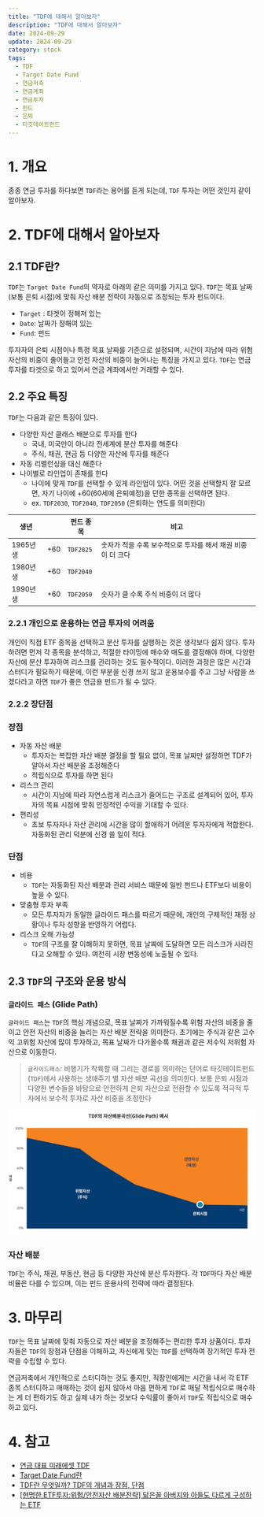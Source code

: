 ```yaml
---
title: "TDF에 대해서 알아보자"
description: "TDF에 대해서 알아보자"
date: 2024-09-29
update: 2024-09-29
category: stock
tags:
  - TDF
  - Target Date Fund
  - 연금저축
  - 연금계좌
  - 연금투자
  - 펀드
  - 은퇴
  - 타깃데이트펀드
---
```


# 1. 개요

종종 연금 투자를 하다보면 `TDF`라는 용어를 듣게 되는데, `TDF` 투자는 어떤 것인지 같이 알아보자.

# 2. TDF에 대해서 알아보자

## 2.1 TDF란?

`TDF`는 `Target Date Fund`의 약자로 아래의 같은 의미를 가지고 있다. `TDF`는 목표 날짜(보통 은퇴 시점)에 맞춰 자산 배분 전략이 자동으로 조정되는 투자 펀드이다.

- `Target` : 타겟이 정해져 있는
- `Date`: 날짜가 정해여 있는
- `Fund`: 펀드

투자자의 은퇴 시점이나 특정 목표 날짜를 기준으로 설정되며, 시간이 지남에 따라 위험 자산의 비중이 줄어들고 안전 자산의 비중이 늘어나는 특징을 가지고 있다. `TDF`는 연금 투자를 타겟으로 하고 있어서 연금 계좌에서만 거래할 수 있다.

## 2.2 주요 특징

`TDF`는 다음과 같은 특징이 있다.

- 다양한 자산 클래스 배분으로 투자를 한다
  - 국내, 미국만이 아니라 전세계에 분산 투자를 해준다
  - 주식, 채권, 현금 등 다양한 자산에 투자를 해준다
- 자동 리밸런싱을 대신 해준다
- 나이별로 라인업이 존재를 한다
  - 나이에 맞게 `TDF`를 선택할 수 있게 라인업이 있다. 어떤 것을 선택할지 잘 모르면, 자기 나이에 +60(60세에 은퇴예정)을 던한 종목을 선택하면 된다.
  - ex. `TDF2030`, `TDF2040`, `TDF2050` (은퇴하는 연도를 의미한다)

| 생년     |      | 펀드 종목 | 비고                                                        |
| -------- | ---- | --------- | ----------------------------------------------------------- |
| 1965년생 | +60  | `TDF2025` | 숫자가 적을 수록 보수적으로 투자를 해서 채권 비중이 더 크다 |
| 1980년생 | +60  | `TDF2040` |                                                             |
| 1990년생 | +60  | `TDF2050` | 숫자가 클 수록 주식 비중이 더 많다                          |

### 2.2.1 개인으로 운용하는 연금 투자의 어려움

개인이 직접 ETF 종목을 선택하고 분산 투자를 실행하는 것은 생각보다 쉽지 않다. 투자하려면 먼저 각 종목을 분석하고, 적절한 타이밍에 매수와 매도를 결정해야 하며, 다양한 자산에 분산 투자하여 리스크를 관리하는 것도 필수적이다. 이러한 과정은 많은 시간과 스터디가 필요하기 때문에, 이런 부분을 신경 쓰지 않고 운용보수를 주고 그냥 사람을 쓰겠다라고 하면 `TDF`가 좋은 연금용 펀드가 될 수 있다.

### 2.2.2 장단점

### 장점

- 자동 자산 배분
  - 투자자는 복잡한 자산 배분 결정을 할 필요 없이, 목표 날짜만 설정하면 TDF가 알아서 자산 배분을 조정해준다
  - 적립식으로 투자를 하면 된다
- 리스크 관리
  - 시간이 지남에 따라 자연스럽게 리스크가 줄어드는 구조로 설계되어 있어, 투자자의 목표 시점에 맞춰 안정적인 수익을 기대할 수 있다.
- 편리성
  - 초보 투자자나 자산 관리에 시간을 많이 할애하기 어려운 투자자에게 적합한다. 자동화된 관리 덕분에 신경 쓸 일이 적다.

### 단점

- 비용
  - `TDF`는 자동화된 자산 배분과 관리 서비스 때문에 일반 펀드나 ETF보다 비용이 높을 수 있다.
- 맞춤형 투자 부족
  - 모든 투자자가 동일한 글라이드 패스를 따르기 때문에, 개인의 구체적인 재정 상황이나 투자 성향을 반영하기 어렵다.
- 리스크 오해 가능성
  - `TDF`의 구조를 잘 이해하지 못하면, 목표 날짜에 도달하면 모든 리스크가 사라진다고 오해할 수 있다. 여전히 시장 변동성에 노출될 수 있다.

## 2.3 `TDF`의 구조와 운용 방식

### `글라이드 패스` (Glide Path)

`글라이드 패스`는 `TDF`의 핵심 개념으로, 목표 날짜가 가까워질수록 위험 자산의 비중을 줄이고 안전 자산의 비중을 늘리는 자산 배분 전략을 의미한다. 초기에는 주식과 같은 고수익 고위험 자산에 많이 투자하고, 목표 날짜가 다가올수록 채권과 같은 저수익 저위험 자산으로 이동한다.

> `글라이드패스`: 비행기가 착륙할 때 그리는 경로를 의미하는 단어로 타깃데이트펀드(`TDF`)에서 사용하는 생애주기 별 자산 배분 곡선을 의미한다. 보통 은퇴 시점과 다양한 변수들을 바탕으로 안전하게 은퇴 자산으로 전환할 수 있도록 적극적 투자에서 보수적 투자로 자산 비중을 조정한다

![TDF - 미래에셋 자료](image-20240929171449072.png)

### 

### 자산 배분

`TDF`는 주식, 채권, 부동산, 현금 등 다양한 자산에 분산 투자한다. 각 `TDF`마다 자산 배분 비율은 다를 수 있으며, 이는 펀드 운용사의 전략에 따라 결정된다.

# 3. 마무리

`TDF`는 목표 날짜에 맞춰 자동으로 자산 배분을 조정해주는 편리한 투자 상품이다. 투자자들은 `TDF`의 장점과 단점을 이해하고, 자신에게 맞는 `TDF`를 선택하여 장기적인 투자 전략을 수립할 수 있다.

연금저축에서 개인적으로 스터디하는 것도 좋지만, 직장인에게는 시간을 내서 각 ETF 종목 스터디하고 매매하는 것이 쉽지 않아서 마음 편하게 `TDF`로 매달 적립식으로 매수하는 게 더 편하기도 하고 실제 내가 하는 것보다 수익률이 좋아서 `TDF`도 적립식으로 매수하고 있다.

# 4. 참고

- [연금 대표 미래에셋 TDF](https://investments.miraeasset.com/annuity/tdf/miraeasset.do)
- [Target Date Fund란](https://www.fundguide.net/Fund/TDF)
- [TDF란 무엇일까? TDF의 개념과 장점, 단점](https://toalmotexit.com/concepts/tdf/)
- [[현명한 ETF투자:위험/안전자산 배분전략\] 닮은꼴 아버지와 아들도 다르게 구성하는 ETF](https://www.kcie.or.kr/mobile/guide/3/18/web_view?series_idx=&content_idx=623)
